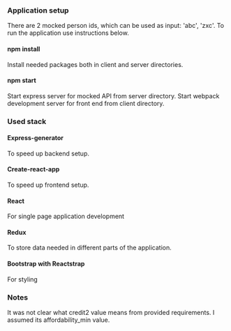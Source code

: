 ### Application setup

There are 2 mocked person ids, which can be used as input: 'abc', 'zxc'.
To run the application use instructions below. 

#### npm install
Install needed packages both in client and server directories.

#### npm start
Start express server for mocked API from server directory. 
Start webpack development server for front end from client directory.

### Used stack

#### Express-generator
To speed up backend setup.

#### Create-react-app
To speed up frontend setup.

#### React
For single page application development

#### Redux
To store data needed in different parts of the application.

#### Bootstrap with Reactstrap
For styling

### Notes
It was not clear what credit2 value means from provided requirements. 
I assumed its affordability_min value.
